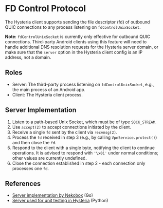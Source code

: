 # FD Control Protocol

The Hysteria client supports sending the file descriptor (fd) of outbound QUIC connections to any process listening on `fdControlUnixSocket`.

**Note:** `fdControlUnixSocket` is currently only effective for outbound QUIC connections. Third-party Android clients using this feature will need to handle additional DNS resolution requests for the Hysteria server domain, or make sure that the `server` option in the Hysteria client config is an IP address, not a domain.

## Roles

- Server: The third-party process listening on `fdControlUnixSocket`, e.g., the main process of an Android app.
- Client: The Hysteria client process.

## Server Implementation

1. Listen to a path-based Unix Socket, which must be of type `SOCK_STREAM`.
2. Use `accept(2)` to accept connections initiated by the client.
3. Receive a single `fd` sent by the client via `recvmsg(2)`.
4. Process the `fd` received in step 3 (e.g., by calling `VpnService.protect()`) and then close the `fd`.
5. Respond to the client with a single byte, notifying the client to continue operations. It is advised to respond with `'\x01'` under normal conditions; other values are currently undefined.
6. Close the connection established in step 2 - each connection only processes one `fd`.

## References

- [Server implementation by Nekobox](https://github.com/MatsuriDayo/libneko/blob/5277a5bfc889ee7a89462695b0e678c1bd4909b1/protect_server/protect_server_linux.go) (Go)
- [Server used for unit testing in Hysteria](https://github.com/apernet/hysteria/blob/6b5486fc09d22c3fb4a1cc78c799c8cfe81e6dce/app/internal/sockopts/fd_control_unix_socket_test.py) (Python)
